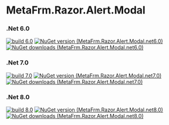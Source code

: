 # MetaFrm.Razor.Alert.Modal

### .Net 6.0
[![build 6.0](https://github.com/MetaFrm/MetaFrm.Razor.Alert.Modal/actions/workflows/build_6.0.yml/badge.svg)](https://github.com/MetaFrm/MetaFrm.Razor.Alert.Modal/actions/workflows/build_6.0.yml)
[![NuGet version (MetaFrm.Razor.Alert.Modal.net6.0)](https://img.shields.io/nuget/v/MetaFrm.Razor.Alert.Modal.net6.0)](https://www.nuget.org/packages/MetaFrm.Razor.Alert.Modal.net6.0/)
[![NuGet downloads (MetaFrm.Razor.Alert.Modal.net6.0)](https://img.shields.io/nuget/dt/MetaFrm.Razor.Alert.Modal.net6.0)](https://www.nuget.org/packages/MetaFrm.Razor.Alert.Modal.net6.0/)
### .Net 7.0
[![build 7.0](https://github.com/MetaFrm/MetaFrm.Razor.Alert.Modal/actions/workflows/build_7.0.yml/badge.svg)](https://github.com/MetaFrm/MetaFrm.Razor.Alert.Modal/actions/workflows/build_7.0.yml)
[![NuGet version (MetaFrm.Razor.Alert.Modal.net7.0)](https://img.shields.io/nuget/v/MetaFrm.Razor.Alert.Modal.net7.0)](https://www.nuget.org/packages/MetaFrm.Razor.Alert.Modal.net7.0/)
[![NuGet downloads (MetaFrm.Razor.Alert.Modal.net7.0)](https://img.shields.io/nuget/dt/MetaFrm.Razor.Alert.Modal.net7.0)](https://www.nuget.org/packages/MetaFrm.Razor.Alert.Modal.net7.0/)
### .Net 8.0
[![build 8.0](https://github.com/MetaFrm/MetaFrm.Razor.Alert.Modal/actions/workflows/build_8.0.yml/badge.svg)](https://github.com/MetaFrm/MetaFrm.Razor.Alert.Modal/actions/workflows/build_8.0.yml)
[![NuGet version (MetaFrm.Razor.Alert.Modal.net8.0)](https://img.shields.io/nuget/v/MetaFrm.Razor.Alert.Modal.net8.0)](https://www.nuget.org/packages/MetaFrm.Razor.Alert.Modal.net8.0/)
[![NuGet downloads (MetaFrm.Razor.Alert.Modal.net8.0)](https://img.shields.io/nuget/dt/MetaFrm.Razor.Alert.Modal.net8.0)](https://www.nuget.org/packages/MetaFrm.Razor.Alert.Modal.net8.0/)